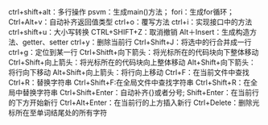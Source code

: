 

ctrl+shift+alt：多行操作
psvm：生成main()方法；
fori：生成for循环；
Ctrl+Alt+v：自动补齐返回值类型
ctrl+o：覆写方法
ctrl+i：实现接口中的方法
ctrl+shift+u：大小写转换
CTRL+SHIFT+Z：取消撤销
Alt＋Insert：生成构造方法、getter、setter
ctrl+y：删除当前行
Ctrl+Shift+J：将选中的行合并成一行
ctrl+g：定位到某一行
Ctrl+Shitft+向下箭头：将光标所在的代码块向下整体移动
Ctrl+Shift+向上箭头：将光标所在的代码块向上整体移动
Alt+Shift+向下箭头：将行向下移动
Alt+Shift+向上箭头：将行向上移动
Ctrl+F：在当前文件中查找
Ctrl+R：替换字符串
Ctrl+Shift+F:在全局文件中查找字符串
Ctrl+Shift+R：在全局中替换字符串
Ctrl+Shift+Enter：自动补齐{}或者分号;
Shift+Enter：在当前行的下方开始新行
Ctrl+Alt+Enter：在当前行的上方插入新行
Ctrl+Delete：删除光标所在至单词结尾处的所有字符
